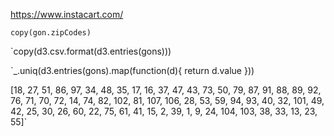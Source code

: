 https://www.instacart.com/

`copy(gon.zipCodes)`

`copy(d3.csv.format(d3.entries(gons)))


`_.uniq(d3.entries(gons).map(function(d){ return d.value }))

[18, 27, 51, 86, 97, 34, 48, 35, 17, 16, 37, 47, 43, 73, 50, 79, 87, 91, 88, 89, 92, 76, 71, 70, 72, 14, 74, 82, 102, 81, 107, 106, 28, 53, 59, 94, 93, 40, 32, 101, 49, 42, 25, 30, 26, 60, 22, 75, 61, 41, 15, 2, 39, 1, 9, 24, 104, 103, 38, 33, 13, 23, 55]`